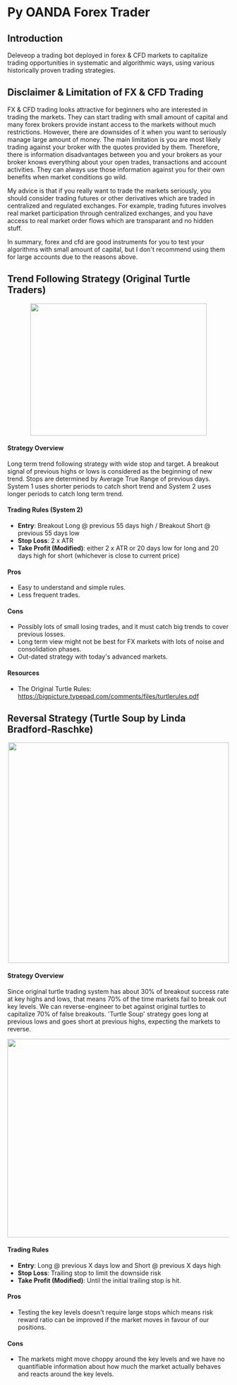 # Py OANDA Forex Trader

## Introduction

Deleveop a trading bot deployed in forex & CFD markets to capitalize trading opportunities in systematic and algorithmic ways, using various historically proven trading strategies.

## Disclaimer & Limitation of FX & CFD Trading

FX & CFD trading looks attractive for beginners who are interested in trading the markets. They can start trading with small amount of capital and many forex brokers provide instant access to the markets without much restrictions. However, there are downsides of it when you want to seriously manage large amount of money. The main limitation is you are most likely trading against your broker with the quotes provided by them. Therefore, there is information disadvantages between you and your brokers as your broker knows everything about your open trades, transactions and account activities. They can always use those information against you for their own benefits when market conditions go wild.

My advice is that if you really want to trade the markets seriously, you should consider trading futures or other derivatives which are traded in centralized and regulated exchanges. For example, trading futures involves real market participation through centralized exchanges, and you have access to real market order flows which are transparant and no hidden stuff. 

In summary, forex and cfd are good instruments for you to test your algorithms with small amount of capital, but I don't recommend using them for large accounts due to the reasons above. 

## Trend Following Strategy (Original Turtle Traders)

<p align="center">
  <img width="400" height="300" src="https://user-images.githubusercontent.com/41933169/113924806-3f7f0e00-97b8-11eb-918a-b2b2cd8e8e0b.png">
</p>

#### Strategy Overview

Long term trend following strategy with wide stop and target. A breakout signal of previous highs or lows is considered as the beginning of new trend. Stops are determined by Average True Range of previous days. System 1 uses shorter periods to catch short trend and System 2 uses longer periods to catch long term trend.

#### Trading Rules (System 2)

- **Entry**: Breakout Long @ previous 55 days high / Breakout Short @ previous 55 days low
- **Stop Loss**: 2 x ATR
- **Take Profit (Modified)**: either 2 x ATR or 20 days low for long and 20 days high for short (whichever is close to current price)

#### Pros

- Easy to understand and simple rules.
- Less frequent trades.

#### Cons

- Possibly lots of small losing trades, and it must catch big trends to cover previous losses.
- Long term view might not be best for FX markets with lots of noise and consolidation phases.
- Out-dated strategy with today's advanced markets.

#### Resources

- The Original Turtle Rules: https://bigpicture.typepad.com/comments/files/turtlerules.pdf

## Reversal Strategy (Turtle Soup by Linda Bradford-Raschke)

<p align="center">
  <img width="500" height="500" src="https://user-images.githubusercontent.com/41933169/116794213-4ccaa800-aa99-11eb-9405-0766a6a5999c.png">
</p>

#### Strategy Overview

Since original turtle trading system has about 30% of breakout success rate at key highs and lows, that means 70% of the time markets fail to break out key levels. We can reverse-engineer to bet against original turtles to capitalize 70% of false breakouts. 'Turtle Soup' strategy goes long at previous lows and goes short at previous highs, expecting the markets to reverse.

<p align="center">
  <img width="900" height="450" src="https://user-images.githubusercontent.com/41933169/116794365-7df7a800-aa9a-11eb-9d3d-ad6392b33f10.png">
</p>

#### Trading Rules

- **Entry**: Long @ previous X days low and Short @ previous X days high
- **Stop Loss**: Trailing stop to limit the downside risk
- **Take Profit (Modified)**: Until the initial trailing stop is hit.

#### Pros

- Testing the key levels doesn't require large stops which means risk reward ratio can be improved if the market moves in favour of our positions.


#### Cons

- The markets might move choppy around the key levels and we have no quantifiable information about how much the market actually behaves and reacts around the key levels. 
